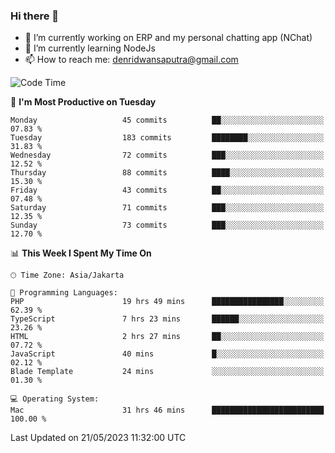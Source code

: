 ### Hi there 👋

- 🔭 I’m currently working on ERP and my personal chatting app (NChat)
- 🌱 I’m currently learning NodeJs
- 📫 How to reach me: denridwansaputra@gmail.com


<!--START_SECTION:waka-->
![Code Time](http://img.shields.io/badge/Code%20Time-3%2C142%20hrs%2033%20mins-blue)

📅 **I'm Most Productive on Tuesday** 

```text
Monday                   45 commits          ██░░░░░░░░░░░░░░░░░░░░░░░   07.83 % 
Tuesday                  183 commits         ████████░░░░░░░░░░░░░░░░░   31.83 % 
Wednesday                72 commits          ███░░░░░░░░░░░░░░░░░░░░░░   12.52 % 
Thursday                 88 commits          ████░░░░░░░░░░░░░░░░░░░░░   15.30 % 
Friday                   43 commits          ██░░░░░░░░░░░░░░░░░░░░░░░   07.48 % 
Saturday                 71 commits          ███░░░░░░░░░░░░░░░░░░░░░░   12.35 % 
Sunday                   73 commits          ███░░░░░░░░░░░░░░░░░░░░░░   12.70 % 
```


📊 **This Week I Spent My Time On** 

```text
🕑︎ Time Zone: Asia/Jakarta

💬 Programming Languages: 
PHP                      19 hrs 49 mins      ████████████████░░░░░░░░░   62.39 % 
TypeScript               7 hrs 23 mins       ██████░░░░░░░░░░░░░░░░░░░   23.26 % 
HTML                     2 hrs 27 mins       ██░░░░░░░░░░░░░░░░░░░░░░░   07.72 % 
JavaScript               40 mins             █░░░░░░░░░░░░░░░░░░░░░░░░   02.12 % 
Blade Template           24 mins             ░░░░░░░░░░░░░░░░░░░░░░░░░   01.30 % 

💻 Operating System: 
Mac                      31 hrs 46 mins      █████████████████████████   100.00 % 
```


 Last Updated on 21/05/2023 11:32:00 UTC
<!--END_SECTION:waka-->
